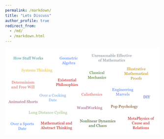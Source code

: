 ```yaml
---
permalink: /markdown/
title: "Lets Discuss"
author_profile: true
redirect_from: 
  - /md/
  - /markdown.html
---
```

![LetsDiscuss](/images/letsdiscuss.png)









